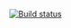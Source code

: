 [![Build status](https://ci.appveyor.com/api/projects/status/jwbvf7gmyrg8ehq2/branch/main?svg=true)](https://ci.appveyor.com/project/YuryKozachek/pageobject/branch/main)
